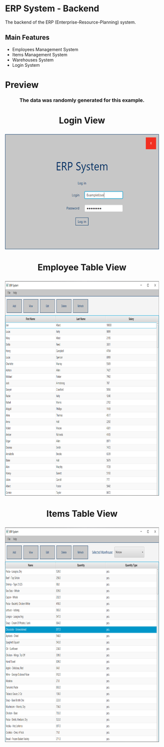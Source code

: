 # ERP System - Backend
The backend of the ERP (Enterprise-Resource-Planning) system.

## Main Features

* Employees Management System
* Items Management System
* Warehouses System
* Login System

# Preview
### <p align="center">The data was randomly generated for this example.</p>

# <p align="center">Login View</p>

<p align="center"><img width="563" height="375" src="https://github.com/marcinbeda/erp-backend/blob/master/screenshots/Login_View.PNG"></p>

# <p align="center">Employee Table View</p>

<p align="center"><img width="897" height="699" src="https://github.com/marcinbeda/erp-backend/blob/master/screenshots/Employees_Table_View.PNG"></p>

# <p align="center">Items Table View</p>

<p align="center"><img width="897" height="699" src="https://github.com/marcinbeda/erp-backend/blob/master/screenshots/Items_Table_View.PNG"></p>
